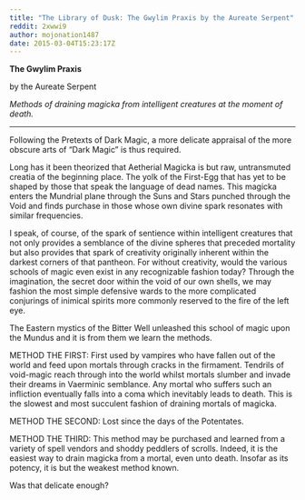 ```yaml
---
title: "The Library of Dusk: The Gwylim Praxis by the Aureate Serpent"
reddit: 2xwwi9
author: mojonation1487
date: 2015-03-04T15:23:17Z
---
```


**The Gwylim Praxis**

by the Aureate Serpent

*Methods of draining magicka from intelligent creatures at the moment of death.*

________________________________

Following the Pretexts of Dark Magic, a more delicate appraisal of the more obscure arts of “Dark Magic” is thus required.

Long has it been theorized that Aetherial Magicka is but raw, untransmuted creatia of the beginning place. The yolk of the First-Egg that has yet to be shaped by those that speak the language of dead names. This magicka enters the Mundrial plane through the Suns and Stars punched through the Void and finds purchase in those whose own divine spark resonates with similar frequencies.

I speak, of course, of the spark of sentience within intelligent creatures that not only provides a semblance of the divine spheres that preceded mortality but also provides that spark of creativity originally inherent within the darkest corners of that pantheon. For without creativity, would the various schools of magic even exist in any recognizable fashion today? Through the imagination, the secret door within the void of our own shells, we may fashion the most simple defensive wards to the more complicated conjurings of inimical spirits more commonly reserved to the fire of the left eye.

The Eastern mystics of the Bitter Well unleashed this school of magic upon the Mundus and it is from them we learn the methods.

METHOD THE FIRST: First used by vampires who have fallen out of the world and feed upon mortals through cracks in the firmament. Tendrils of void-magic reach through into the world whilst mortals slumber and invade their dreams in Vaerminic semblance. Any mortal who suffers such an infliction eventually falls into a coma which inevitably leads to death. This is the slowest and most succulent fashion of draining mortals of magicka.

METHOD THE SECOND: Lost since the days of the Potentates.

METHOD THE THIRD: This method may be purchased and learned from a variety of spell vendors and shoddy peddlers of scrolls. Indeed, it is the easiest way to drain magicka from a mortal, even unto death. Insofar as its potency, it is but the weakest method known.

Was that delicate enough?
